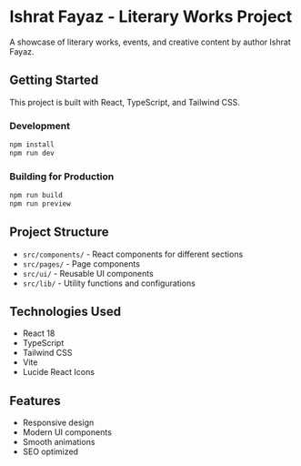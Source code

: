 # Ishrat Fayaz - Literary Works Project

A showcase of literary works, events, and creative content by author Ishrat Fayaz.

## Getting Started

This project is built with React, TypeScript, and Tailwind CSS.

### Development

```bash
npm install
npm run dev
```

### Building for Production

```bash
npm run build
npm run preview
```

## Project Structure

- `src/components/` - React components for different sections
- `src/pages/` - Page components
- `src/ui/` - Reusable UI components
- `src/lib/` - Utility functions and configurations

## Technologies Used

- React 18
- TypeScript
- Tailwind CSS
- Vite
- Lucide React Icons

## Features

- Responsive design
- Modern UI components
- Smooth animations
- SEO optimized
